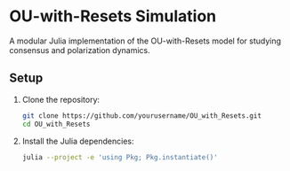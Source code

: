 # OU-with-Resets Simulation

A modular Julia implementation of the OU-with-Resets model for studying consensus and polarization dynamics.

## Setup

1. Clone the repository:
   ```bash
   git clone https://github.com/yourusername/OU_with_Resets.git
   cd OU_with_Resets
   ```

2. Install the Julia dependencies:
   ```bash
   julia --project -e 'using Pkg; Pkg.instantiate()'
   ```
